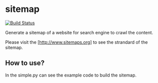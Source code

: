 sitemap
=======

[![Build Status](https://travis-ci.org/nooperpudd/sitemaps.svg?branch=master)](https://travis-ci.org/nooperpudd/sitemaps)

Generate a sitemap of a website for search engine to crawl the content.

Please visit the [http://www.sitemaps.org] to see the strandard of the sitemap.

## How to use?

In the simple.py can see the example code to build the sitemap.


